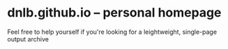 # dnlb.github.io – personal homepage

Feel free to help yourself if you're looking for a leightweight, single-page output archive 

